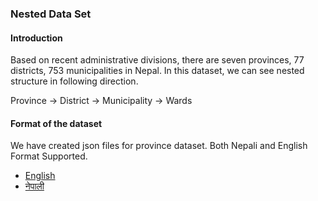 ### Nested Data Set

#### Introduction

Based on recent administrative divisions, there are seven provinces, 77 districts, 753 municipalities in Nepal. In this dataset, we can see nested structure in following direction.

Province -> District -> Municipality -> Wards

#### Format of the dataset

We have created json files for province dataset. Both Nepali and English Format Supported.

- [English](../../dataset/alldataset/en.json)
- [नेपाली](../../dataset/alldataset/np.json)

